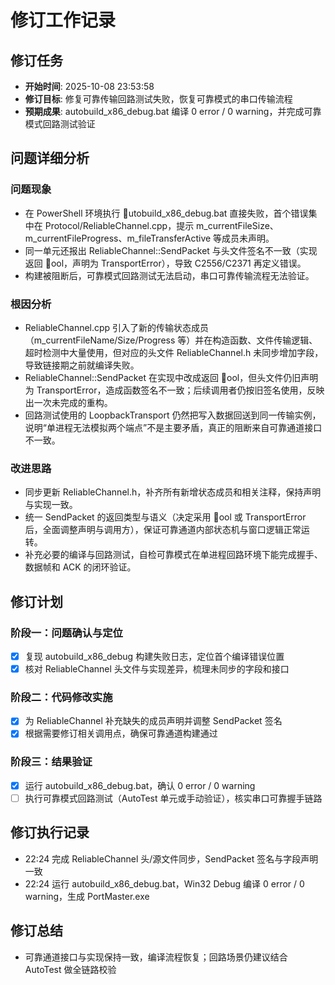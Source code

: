 ﻿# 修订工作记录

## 修订任务
- **开始时间**: 2025-10-08 23:53:58
- **修订目标**: 修复可靠传输回路测试失败，恢复可靠模式的串口传输流程
- **预期成果**: autobuild_x86_debug.bat 编译 0 error / 0 warning，并完成可靠模式回路测试验证

## 问题详细分析
### 问题现象
- 在 PowerShell 环境执行 utobuild_x86_debug.bat 直接失败，首个错误集中在 Protocol/ReliableChannel.cpp，提示 m_currentFileSize、m_currentFileProgress、m_fileTransferActive 等成员未声明。
- 同一单元还报出 ReliableChannel::SendPacket 与头文件签名不一致（实现返回 ool，声明为 TransportError），导致 C2556/C2371 再定义错误。
- 构建被阻断后，可靠模式回路测试无法启动，串口可靠传输流程无法验证。

### 根因分析
- ReliableChannel.cpp 引入了新的传输状态成员（m_currentFileName/Size/Progress 等）并在构造函数、文件传输逻辑、超时检测中大量使用，但对应的头文件 ReliableChannel.h 未同步增加字段，导致链接期之前就编译失败。
- ReliableChannel::SendPacket 在实现中改成返回 ool，但头文件仍旧声明为 TransportError，造成函数签名不一致；后续调用者仍按旧签名使用，反映出一次未完成的重构。
- 回路测试使用的 LoopbackTransport 仍然把写入数据回送到同一传输实例，说明“单进程无法模拟两个端点”不是主要矛盾，真正的阻断来自可靠通道接口不一致。

### 改进思路
- 同步更新 ReliableChannel.h，补齐所有新增状态成员和相关注释，保持声明与实现一致。
- 统一 SendPacket 的返回类型与语义（决定采用 ool 或 TransportError 后，全面调整声明与调用方），保证可靠通道内部状态机与窗口逻辑正常运转。
- 补充必要的编译与回路测试，自检可靠模式在单进程回路环境下能完成握手、数据帧和 ACK 的闭环验证。

## 修订计划
### 阶段一：问题确认与定位
- [x] 复现 autobuild_x86_debug 构建失败日志，定位首个编译错误位置
- [x] 核对 ReliableChannel 头文件与实现差异，梳理未同步的字段和接口

### 阶段二：代码修改实施
- [x] 为 ReliableChannel 补充缺失的成员声明并调整 SendPacket 签名
- [x] 根据需要修订相关调用点，确保可靠通道构建通过

### 阶段三：结果验证
- [x] 运行 autobuild_x86_debug.bat，确认 0 error / 0 warning
- [ ] 执行可靠模式回路测试（AutoTest 单元或手动验证），核实串口可靠握手链路

## 修订执行记录
- 22:24 完成 ReliableChannel 头/源文件同步，SendPacket 签名与字段声明一致
- 22:24 运行 autobuild_x86_debug.bat，Win32 Debug 编译 0 error / 0 warning，生成 PortMaster.exe

## 修订总结
- 可靠通道接口与实现保持一致，编译流程恢复；回路场景仍建议结合 AutoTest 做全链路校验
